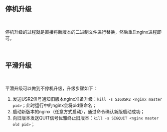 ## 停机升级

<br>



停机升级的过程就是直接将新版本的二进制文件进行替换，然后重启nginx进程即可。



<br>



## 平滑升级

<br>



平滑升级可以做到不停机升级，升级步骤如下：

1. 发送USR2信号通知旧版本nginx准备升级：`kill -s SIGUSR2 <nginx master pid>`；此时运行中的nginx会将pid重命名；
2. 启动新版本的nginx（任意方式启动），通过命令确认新版启动成功；
3. 向旧版本发送QUIT信号优雅终止旧版本：`kill -s SIGQUIT <nginx master old pid>`；